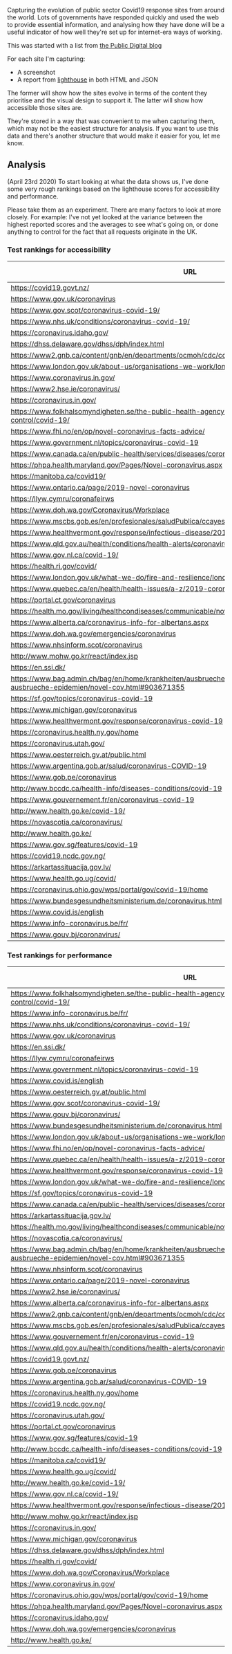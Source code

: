 Capturing the evolution of public sector Covid19 response sites from around
the world. Lots of governments have responded quickly and used the web to
provide essential information, and analysing how they have done will be a
useful indicator of how well they're set up for internet-era ways of working.

This was started with a list from [the Public Digital blog](https://public.digital/2020/03/18/making-things-open-is-making-things-better/)

For each site I'm capturing:

* A screenshot
* A report from [lighthouse](https://developers.google.com/web/tools/lighthouse) in both HTML and JSON

The former will show how the sites evolve in terms of the content they prioritise and
the visual design to support it. The latter will show how accessible those sites are.

They're stored in a way that was convenient to me when capturing them, which
may not be the easiest structure for analysis. If you want to use this data and there's
another structure that would make it easier for you, let me know.

## Analysis

(April 23rd 2020) To start looking at what the data shows us, I've done some very
rough rankings based on the lighthouse scores for accessibility and performance.

Please take them as an experiment. There are many factors to look at more closely.
For example: I've not yet looked at the variance between the highest reported
scores and the averages to see what's going on, or done anything to control for
the fact that all requests originate in the UK.


### Test rankings for accessibility

| URL | Highest score | Average score |
| --- | --- | --- |
|  https://covid19.govt.nz/  |  1  |  0.835333333333  |
|  https://www.gov.uk/coronavirus  |  1  |  1.0  |
|  https://www.gov.scot/coronavirus-covid-19/  |  0.96  |  0.96  |
|  https://www.nhs.uk/conditions/coronavirus-covid-19/  |  0.95  |  0.922  |
|  https://coronavirus.idaho.gov/  |  0.94  |  0.927142857143  |
|  https://dhss.delaware.gov/dhss/dph/index.html  |  0.94  |  0.93  |
|  https://www2.gnb.ca/content/gnb/en/departments/ocmoh/cdc/content/respiratory_diseases/coronavirus.html  |  0.94  |  0.94  |
|  https://www.london.gov.uk/about-us/organisations-we-work/london-prepared  |  0.94  |  0.94  |
|  https://www.coronavirus.in.gov/  |  0.92  |  0.92  |
|  https://www2.hse.ie/coronavirus/  |  0.92  |  0.92  |
|  https://coronavirus.in.gov/  |  0.92  |  0.92  |
|  https://www.folkhalsomyndigheten.se/the-public-health-agency-of-sweden/communicable-disease-control/covid-19/  |  0.91  |  0.91  |
|  https://www.fhi.no/en/op/novel-coronavirus-facts-advice/  |  0.9  |  0.830666666667  |
|  https://www.government.nl/topics/coronavirus-covid-19  |  0.9  |  0.822  |
|  https://www.canada.ca/en/public-health/services/diseases/coronavirus-disease-covid-19.html  |  0.9  |  0.9  |
|  https://phpa.health.maryland.gov/Pages/Novel-coronavirus.aspx  |  0.9  |  0.895333333333  |
|  https://manitoba.ca/covid19/  |  0.9  |  0.9  |
|  https://www.ontario.ca/page/2019-novel-coronavirus  |  0.9  |  0.9  |
|  https://llyw.cymru/coronafeirws  |  0.89  |  0.888666666667  |
|  https://www.doh.wa.gov/Coronavirus/Workplace  |  0.89  |  0.89  |
|  https://www.mscbs.gob.es/en/profesionales/saludPublica/ccayes/alertasActual/nCov-China/home.htm  |  0.88  |  0.88  |
|  https://www.healthvermont.gov/response/infectious-disease/2019-novel-coronavirus  |  0.88  |  0.88  |
|  https://www.qld.gov.au/health/conditions/health-alerts/coronavirus-covid-19  |  0.88  |  0.88  |
|  https://www.gov.nl.ca/covid-19/  |  0.87  |  0.846  |
|  https://health.ri.gov/covid/  |  0.86  |  0.8  |
|  https://www.london.gov.uk/what-we-do/fire-and-resilience/london-resilience-partnership  |  0.86  |  0.86  |
|  https://www.quebec.ca/en/health/health-issues/a-z/2019-coronavirus/  |  0.85  |  0.85  |
|  https://portal.ct.gov/coronavirus  |  0.85  |  0.85  |
|  https://health.mo.gov/living/healthcondiseases/communicable/novel-coronavirus/  |  0.84  |  0.821333333333  |
|  https://www.alberta.ca/coronavirus-info-for-albertans.aspx  |  0.84  |  0.84  |
|  https://www.doh.wa.gov/emergencies/coronavirus  |  0.83  |  0.782  |
|  https://www.nhsinform.scot/coronavirus  |  0.83  |  0.83  |
|  http://www.mohw.go.kr/react/index.jsp  |  0.83  |  0.755714285714  |
|  https://en.ssi.dk/  |  0.81  |  0.81  |
|  https://www.bag.admin.ch/bag/en/home/krankheiten/ausbrueche-epidemien-pandemien/aktuelle-ausbrueche-epidemien/novel-cov.html#903671355  |  0.81  |  0.81  |
|  https://sf.gov/topics/coronavirus-covid-19  |  0.81  |  0.77  |
|  https://www.michigan.gov/coronavirus  |  0.81  |  0.802666666667  |
|  https://www.healthvermont.gov/response/coronavirus-covid-19  |  0.81  |  0.81  |
|  https://coronavirus.health.ny.gov/home  |  0.81  |  0.81  |
|  https://coronavirus.utah.gov/  |  0.8  |  0.798  |
|  https://www.oesterreich.gv.at/public.html  |  0.8  |  0.8  |
|  https://www.argentina.gob.ar/salud/coronavirus-COVID-19  |  0.8  |  0.728  |
|  https://www.gob.pe/coronavirus  |  0.76  |  0.76  |
|  http://www.bccdc.ca/health-info/diseases-conditions/covid-19  |  0.75  |  0.592  |
|  https://www.gouvernement.fr/en/coronavirus-covid-19  |  0.74  |  0.74  |
|  http://www.health.go.ke/covid-19/  |  0.74  |  0.710909090909  |
|  https://novascotia.ca/coronavirus/  |  0.72  |  0.72  |
|  http://www.health.go.ke/  |  0.7  |  0.7  |
|  https://www.gov.sg/features/covid-19  |  0.69  |  0.654  |
|  https://covid19.ncdc.gov.ng/  |  0.67  |  0.67  |
|  https://arkartassituacija.gov.lv/  |  0.67  |  0.67  |
|  https://www.health.go.ug/covid/  |  0.64  |  0.64  |
|  https://coronavirus.ohio.gov/wps/portal/gov/covid-19/home  |  0.63  |  0.63  |
|  https://www.bundesgesundheitsministerium.de/coronavirus.html  |  0.62  |  0.601333333333  |
|  https://www.covid.is/english  |  0.61  |  0.6  |
|  https://www.info-coronavirus.be/fr/  |  0.51  |  0.484  |
|  https://www.gouv.bj/coronavirus/  |  0.38  |  0.38  |

### Test rankings for performance

| URL | Highest score | Average score |
| --- | --- | --- |
|  https://www.folkhalsomyndigheten.se/the-public-health-agency-of-sweden/communicable-disease-control/covid-19/  |  1  |  0.994666666667  |
|  https://www.info-coronavirus.be/fr/  |  0.99  |  0.742666666667  |
|  https://www.nhs.uk/conditions/coronavirus-covid-19/  |  0.97  |  0.962666666667  |
|  https://www.gov.uk/coronavirus  |  0.94  |  0.936666666667  |
|  https://en.ssi.dk/  |  0.92  |  0.857333333333  |
|  https://llyw.cymru/coronafeirws  |  0.92  |  0.858  |
|  https://www.government.nl/topics/coronavirus-covid-19  |  0.91  |  0.894  |
|  https://www.covid.is/english  |  0.91  |  0.871333333333  |
|  https://www.oesterreich.gv.at/public.html  |  0.91  |  0.838  |
|  https://www.gov.scot/coronavirus-covid-19/  |  0.87  |  0.851333333333  |
|  https://www.gouv.bj/coronavirus/  |  0.85  |  0.792666666667  |
|  https://www.bundesgesundheitsministerium.de/coronavirus.html  |  0.76  |  0.585333333333  |
|  https://www.london.gov.uk/about-us/organisations-we-work/london-prepared  |  0.75  |  0.75  |
|  https://www.fhi.no/en/op/novel-coronavirus-facts-advice/  |  0.74  |  0.691333333333  |
|  https://www.quebec.ca/en/health/health-issues/a-z/2019-coronavirus/  |  0.74  |  0.694666666667  |
|  https://www.healthvermont.gov/response/coronavirus-covid-19  |  0.74  |  0.71  |
|  https://www.london.gov.uk/what-we-do/fire-and-resilience/london-resilience-partnership  |  0.73  |  0.659230769231  |
|  https://sf.gov/topics/coronavirus-covid-19  |  0.72  |  0.663333333333  |
|  https://www.canada.ca/en/public-health/services/diseases/coronavirus-disease-covid-19.html  |  0.72  |  0.656  |
|  https://arkartassituacija.gov.lv/  |  0.72  |  0.692  |
|  https://health.mo.gov/living/healthcondiseases/communicable/novel-coronavirus/  |  0.65  |  0.596666666667  |
|  https://novascotia.ca/coronavirus/  |  0.64  |  0.635  |
|  https://www.bag.admin.ch/bag/en/home/krankheiten/ausbrueche-epidemien-pandemien/aktuelle-ausbrueche-epidemien/novel-cov.html#903671355  |  0.61  |  0.511333333333  |
|  https://www.nhsinform.scot/coronavirus  |  0.6  |  0.543333333333  |
|  https://www.ontario.ca/page/2019-novel-coronavirus  |  0.57  |  0.48  |
|  https://www2.hse.ie/coronavirus/  |  0.53  |  0.487333333333  |
|  https://www.alberta.ca/coronavirus-info-for-albertans.aspx  |  0.5  |  0.434666666667  |
|  https://www2.gnb.ca/content/gnb/en/departments/ocmoh/cdc/content/respiratory_diseases/coronavirus.html  |  0.49  |  0.457333333333  |
|  https://www.mscbs.gob.es/en/profesionales/saludPublica/ccayes/alertasActual/nCov-China/home.htm  |  0.47  |  0.322  |
|  https://www.gouvernement.fr/en/coronavirus-covid-19  |  0.47  |  0.346666666667  |
|  https://www.qld.gov.au/health/conditions/health-alerts/coronavirus-covid-19  |  0.47  |  0.324666666667  |
|  https://covid19.govt.nz/  |  0.44  |  0.290666666667  |
|  https://www.gob.pe/coronavirus  |  0.44  |  0.365333333333  |
|  https://www.argentina.gob.ar/salud/coronavirus-COVID-19  |  0.42  |  0.365333333333  |
|  https://coronavirus.health.ny.gov/home  |  0.42  |  0.202666666667  |
|  https://covid19.ncdc.gov.ng/  |  0.41  |  0.334  |
|  https://coronavirus.utah.gov/  |  0.4  |  0.334  |
|  https://portal.ct.gov/coronavirus  |  0.39  |  0.160666666667  |
|  https://www.gov.sg/features/covid-19  |  0.36  |  0.276666666667  |
|  http://www.bccdc.ca/health-info/diseases-conditions/covid-19  |  0.36  |  0.248  |
|  https://manitoba.ca/covid19/  |  0.35  |  0.307333333333  |
|  https://www.health.go.ug/covid/  |  0.32  |  0.282666666667  |
|  http://www.health.go.ke/covid-19/  |  0.28  |  0.233636363636  |
|  https://www.gov.nl.ca/covid-19/  |  0.27  |  0.167333333333  |
|  https://www.healthvermont.gov/response/infectious-disease/2019-novel-coronavirus  |  0.24  |  0.235  |
|  http://www.mohw.go.kr/react/index.jsp  |  0.24  |  0.21  |
|  https://coronavirus.in.gov/  |  0.18  |  0.166666666667  |
|  https://www.michigan.gov/coronavirus  |  0.17  |  0.137333333333  |
|  https://dhss.delaware.gov/dhss/dph/index.html  |  0.17  |  0.098  |
|  https://health.ri.gov/covid/  |  0.13  |  0.119285714286  |
|  https://www.doh.wa.gov/Coronavirus/Workplace  |  0.13  |  0.121333333333  |
|  https://www.coronavirus.in.gov/  |  0.12  |  0.0975  |
|  https://coronavirus.ohio.gov/wps/portal/gov/covid-19/home  |  0.07  |  0.0533333333333  |
|  https://phpa.health.maryland.gov/Pages/Novel-coronavirus.aspx  |  0.07  |  0.054  |
|  https://coronavirus.idaho.gov/  |  0.06  |  0.0571428571429  |
|  https://www.doh.wa.gov/emergencies/coronavirus  |  0.04  |  0.0313333333333  |
|  http://www.health.go.ke/  |  0.01  |  0.01  |
